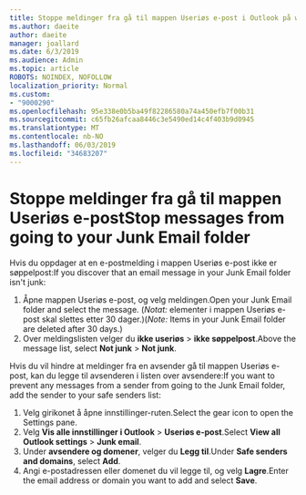 ```yaml
---
title: Stoppe meldinger fra gå til mappen Useriøs e-post i Outlook på weben
ms.author: daeite
author: daeite
manager: joallard
ms.date: 6/3/2019
ms.audience: Admin
ms.topic: article
ROBOTS: NOINDEX, NOFOLLOW
localization_priority: Normal
ms.custom:
- "9000290"
ms.openlocfilehash: 95e338e0b5ba49f82286580a74a450efb7f00b31
ms.sourcegitcommit: c65fb26afcaa8446c3e5490ed14c4f403b9d0945
ms.translationtype: MT
ms.contentlocale: nb-NO
ms.lasthandoff: 06/03/2019
ms.locfileid: "34683207"
---
```

# <a name="stop-messages-from-going-to-your-junk-email-folder"></a><span data-ttu-id="18274-102">Stoppe meldinger fra gå til mappen Useriøs e-post</span><span class="sxs-lookup"><span data-stu-id="18274-102">Stop messages from going to your Junk Email folder</span></span>

<span data-ttu-id="18274-103">Hvis du oppdager at en e-postmelding i mappen Useriøs e-post ikke er søppelpost:</span><span class="sxs-lookup"><span data-stu-id="18274-103">If you discover that an email message in your Junk Email folder isn't junk:</span></span>

1. <span data-ttu-id="18274-104">Åpne mappen Useriøs e-post, og velg meldingen.</span><span class="sxs-lookup"><span data-stu-id="18274-104">Open your Junk Email folder and select the message.</span></span> <span data-ttu-id="18274-105">(*Notat:* elementer i mappen Useriøs e-post skal slettes etter 30 dager.)</span><span class="sxs-lookup"><span data-stu-id="18274-105">(*Note:* Items in your Junk Email folder are deleted after 30 days.)</span></span>
1. <span data-ttu-id="18274-106">Over meldingslisten velger du **ikke useriøs** > **ikke søppelpost**.</span><span class="sxs-lookup"><span data-stu-id="18274-106">Above the message list, select **Not junk** > **Not junk**.</span></span>

<span data-ttu-id="18274-107">Hvis du vil hindre at meldinger fra en avsender gå til mappen Useriøs e-post, kan du legge til avsenderen i listen over avsendere:</span><span class="sxs-lookup"><span data-stu-id="18274-107">If you want to prevent any messages from a sender from going to the Junk Email folder, add the sender to your safe senders list:</span></span>

1. <span data-ttu-id="18274-108">Velg girikonet å åpne innstillinger-ruten.</span><span class="sxs-lookup"><span data-stu-id="18274-108">Select the gear icon to open the Settings pane.</span></span>
1. <span data-ttu-id="18274-109">Velg **Vis alle innstillinger i Outlook** > **Useriøs e-post**.</span><span class="sxs-lookup"><span data-stu-id="18274-109">Select **View all Outlook settings** > **Junk email**.</span></span>
1. <span data-ttu-id="18274-110">Under **avsendere og domener**, velger du **Legg til**.</span><span class="sxs-lookup"><span data-stu-id="18274-110">Under **Safe senders and domains**, select **Add**.</span></span>
1. <span data-ttu-id="18274-111">Angi e-postadressen eller domenet du vil legge til, og velg **Lagre**.</span><span class="sxs-lookup"><span data-stu-id="18274-111">Enter the email address or domain you want to add and select **Save**.</span></span>